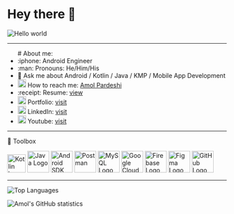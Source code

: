 # Hey there :wave:



<img src="https://raw.githubusercontent.com/sagar-viradiya/sagar-viradiya/master/resources/banner.png" alt="Hello world">

---
<ul>
# About me:


 
<!-- My programming journey started in the year 2020. Inspite of having a background in mechanical engineering my curiosity towards Android development began after discovering the functioning of applications.   ...


I am an enthusiastic individual who is highly skilled in Android Development and Data Structure and Algorithms. I also possess good knowledge of programming languages such as Java and Kotlin. I have a good understanding of the GitHub version tool and design architectures like Model View Controller(MVC), Model-View-View-Model(MVVM). I can adapt and learn new things quickly while also paying attention to small details.
My experience as a production engineer which helped enhance various skills such as organizing, team building, leadership, etc. I contributed to the installation of an automobile plant.

I want to contribute to the tech industry by using my problem-solving and technical skills. I wish to increase my knowledge and build applications that will contribute to both society and help in the growth of the organization.

My interests include traveling, reading self-help books. I also enjoy building a network with people who are growth-oriented. I have also recently discovered blogging and graphic designing. -->
 
 
 
<li>:iphone:  Android Engineer </li>
 <li>:man: Pronouns: He/Him/His</li>
 
  <li> 💬 Ask me about Android / Kotlin / Java / KMP / Mobile App Development </li>

<li><img src="https://cdn.worldvectorlogo.com/logos/official-gmail-icon-2020-.svg" alt="Gmail" width="19" height="19"/>   How to reach me:
  <a href="mailto:dev.amolpardeshi@gmail.com">  Amol Pardeshi  </a></li>
  
 <li>:receipt: Resume: <a href="https://drive.google.com/drive/folders/1sNVmGw7ymb1lVb2HrtwRHYaQv0Gk-_hU?usp=sharing">view</a></li>
  
  <li><img src="https://www.vhv.rs/dpng/d/414-4143328_internet-images-png-png-collections-at-sccpre-internet.png" alt="Portfolio" width="19" height="19"/> Portfolio: <a href="https://amolpardeshi99.github.io/">visit</a></li>
 
  <li><img src="https://cdn.worldvectorlogo.com/logos/linkedin-icon-2.svg" alt="Linkedin" width="19" height="19"/> LinkedIn: <a href="https://www.linkedin.com/in/amolpardeshi/">visit</a></li>

   <li><img src="https://cdn.worldvectorlogo.com/logos/youtube-icon-5.svg" alt="Linkedin" width="19" height="19"/> Youtube: <a href="https://www.youtube.com/@ThinkArc">visit</a></li>
 
 
 
</ul>



---
🧰 Toolbox

<img src="https://cdn.worldvectorlogo.com/logos/kotlin-1.svg" alt="Kotlin logo" width="42" height="42"/>  <img src="https://cdn4.iconfinder.com/data/icons/logos-and-brands/512/181_Java_logo_logos-512.png" alt="Java Logo" width="50" height="50"/>   <img src="https://cdn1.iconfinder.com/data/icons/logotypes/32/android-512.png" alt="Android SDK" width="50" height="50"/> <img src="https://cdn.worldvectorlogo.com/logos/postman.svg" alt="Postman" width="50" height="50"/> <img src="https://cdn.worldvectorlogo.com/logos/mysql-6.svg" alt="MySQL Logo" width="50" height="50"/>  <img src="https://www.vectorlogo.zone/logos/google_cloud/google_cloud-icon.svg" alt="Google Cloud" width="50" height="50"/>    <img src="https://cdn.worldvectorlogo.com/logos/firebase-1.svg" alt="Firebase Logo" width="50" height="50"/>   <img src="https://cdn.worldvectorlogo.com/logos/figma-1.svg" alt="Figma Logo" width="50" height="50"/> <img src="https://cdn.worldvectorlogo.com/logos/git-icon.svg" alt="GitHub Logo" width="50" height="50"/>    

---

![Top Languages](https://github-readme-stats.vercel.app/api/top-langs/?username=AmolPardeshi99&theme=chartreuse-dark)

![Amol's GitHub statistics](https://github-readme-stats.vercel.app/api?username=AmolPardeshi99&show_icons=true&theme=chartreuse-dark)


<!--- ![Amol's github activity graph](https://activity-graph.herokuapp.com/graph?username=AmolPardeshi99&theme=dracula)  -->
